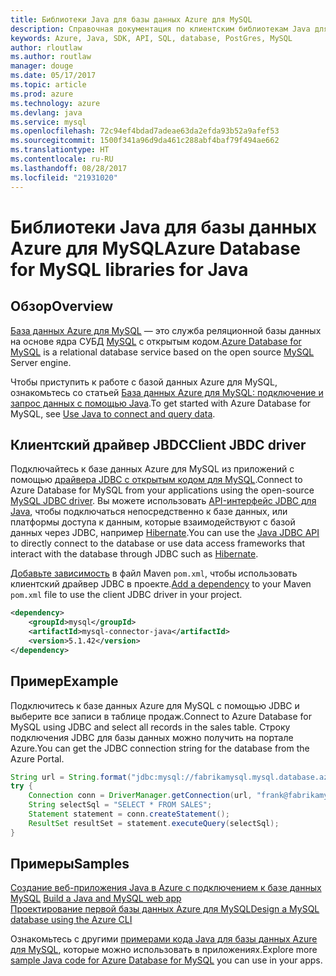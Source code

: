 ```yaml
---
title: Библиотеки Java для базы данных Azure для MySQL
description: Справочная документация по клиентским библиотекам Java для базы данных Azure для MySQL
keywords: Azure, Java, SDK, API, SQL, database, PostGres, MySQL
author: rloutlaw
ms.author: routlaw
manager: douge
ms.date: 05/17/2017
ms.topic: article
ms.prod: azure
ms.technology: azure
ms.devlang: java
ms.service: mysql
ms.openlocfilehash: 72c94ef4bdad7adeae63da2efda93b52a9afef53
ms.sourcegitcommit: 1500f341a96d9da461c288abf4baf79f494ae662
ms.translationtype: HT
ms.contentlocale: ru-RU
ms.lasthandoff: 08/28/2017
ms.locfileid: "21931020"
---
```

# <a name="azure-database-for-mysql-libraries-for-java"></a><span data-ttu-id="a988c-104">Библиотеки Java для базы данных Azure для MySQL</span><span class="sxs-lookup"><span data-stu-id="a988c-104">Azure Database for MySQL libraries for Java</span></span>

## <a name="overview"></a><span data-ttu-id="a988c-105">Обзор</span><span class="sxs-lookup"><span data-stu-id="a988c-105">Overview</span></span>

<span data-ttu-id="a988c-106">[База данных Azure для MySQL](/azure/sql-database/sql-database-technical-overview) — это служба реляционной базы данных на основе ядра СУБД [MySQL](https://www.mysql.com/) с открытым кодом.</span><span class="sxs-lookup"><span data-stu-id="a988c-106">[Azure Database for MySQL](/azure/sql-database/sql-database-technical-overview) is a relational database service based on the open source [MySQL](https://www.mysql.com/) Server engine.</span></span> 

<span data-ttu-id="a988c-107">Чтобы приступить к работе с базой данных Azure для MySQL, ознакомьтесь со статьей [База данных Azure для MySQL: подключение и запрос данных с помощью Java](/azure/mysql/connect-java).</span><span class="sxs-lookup"><span data-stu-id="a988c-107">To get started with Azure Database for MySQL, see [Use Java to connect and query data](/azure/mysql/connect-java).</span></span>

## <a name="client-jbdc-driver"></a><span data-ttu-id="a988c-108">Клиентский драйвер JBDC</span><span class="sxs-lookup"><span data-stu-id="a988c-108">Client JBDC driver</span></span>

<span data-ttu-id="a988c-109">Подключайтесь к базе данных Azure для MySQL из приложений с помощью [драйвера JDBC с открытым кодом для MySQL](https://dev.mysql.com/downloads/connector/j/).</span><span class="sxs-lookup"><span data-stu-id="a988c-109">Connect to Azure Database for MySQL from your applications using the open-source [MySQL JDBC driver](https://dev.mysql.com/downloads/connector/j/).</span></span> <span data-ttu-id="a988c-110">Вы можете использовать [API-интерфейс JDBC для Java](https://docs.oracle.com/javase/8/docs/technotes/guides/jdbc/), чтобы подключаться непосредственно к базе данных, или платформы доступа к данным, которые взаимодействуют с базой данных через JDBC, например [Hibernate](http://hibernate.org/).</span><span class="sxs-lookup"><span data-stu-id="a988c-110">You can use the [Java JDBC API](https://docs.oracle.com/javase/8/docs/technotes/guides/jdbc/) to directly connect to the database or use data access frameworks that interact with the database through JDBC such as [Hibernate](http://hibernate.org/).</span></span>

<span data-ttu-id="a988c-111">[Добавьте зависимость](https://maven.apache.org/guides/getting-started/index.html#How_do_I_use_external_dependencies) в файл Maven `pom.xml`, чтобы использовать клиентский драйвер JDBC в проекте.</span><span class="sxs-lookup"><span data-stu-id="a988c-111">[Add a dependency](https://maven.apache.org/guides/getting-started/index.html#How_do_I_use_external_dependencies) to your Maven `pom.xml` file to use the client JDBC driver in your project.</span></span>  

```XML
<dependency>
    <groupId>mysql</groupId>
    <artifactId>mysql-connector-java</artifactId>
    <version>5.1.42</version>
</dependency>
```   

## <a name="example"></a><span data-ttu-id="a988c-112">Пример</span><span class="sxs-lookup"><span data-stu-id="a988c-112">Example</span></span>

<span data-ttu-id="a988c-113">Подключитесь к базе данных Azure для MySQL с помощью JDBC и выберите все записи в таблице продаж.</span><span class="sxs-lookup"><span data-stu-id="a988c-113">Connect to Azure Database for MySQL using JDBC and select all records in the sales table.</span></span> <span data-ttu-id="a988c-114">Строку подключения JDBC для базы данных можно получить на портале Azure.</span><span class="sxs-lookup"><span data-stu-id="a988c-114">You can get the JDBC connection string for the database from the Azure Portal.</span></span>

```java
String url = String.format("jdbc:mysql://fabrikamysql.mysql.database.azure.com:3306/fabrikamdb?verifyServerCertificate=true&useSSL=true&requireSSL=false");
try {
    Connection conn = DriverManager.getConnection(url, "frank@fabrikamysql", "aBcDeFgHiJkL");
    String selectSql = "SELECT * FROM SALES";
    Statement statement = conn.createStatement();
    ResultSet resultSet = statement.executeQuery(selectSql);
}
```

## <a name="samples"></a><span data-ttu-id="a988c-115">Примеры</span><span class="sxs-lookup"><span data-stu-id="a988c-115">Samples</span></span>

<span data-ttu-id="a988c-116">[Создание веб-приложения Java в Azure с подключением к базе данных MySQL](/azure/app-service-web/app-service-web-tutorial-java-mysql) </span><span class="sxs-lookup"><span data-stu-id="a988c-116">[Build a Java and MySQL web app](/azure/app-service-web/app-service-web-tutorial-java-mysql) </span></span>  
[<span data-ttu-id="a988c-117">Проектирование первой базы данных Azure для MySQL</span><span class="sxs-lookup"><span data-stu-id="a988c-117">Design a MySQL database using the Azure CLI</span></span>](/azure/mysql/tutorial-design-database-using-cli)   

<span data-ttu-id="a988c-118">Ознакомьтесь с другими [примерами кода Java для базы данных Azure для MySQL](https://azure.microsoft.com/resources/samples/?platform=java&term=mysql), которые можно использовать в приложениях.</span><span class="sxs-lookup"><span data-stu-id="a988c-118">Explore more [sample Java code for Azure Database for MySQL](https://azure.microsoft.com/resources/samples/?platform=java&term=mysql) you can use in your apps.</span></span>
